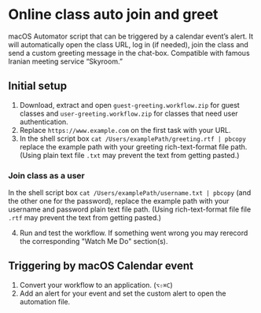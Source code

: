 # Online class auto join and greet
macOS Automator script that can be triggered by a calendar event’s alert. It will automatically open the class URL, log in (if needed), join the class and send a custom greeting message in the chat-box. Compatible with famous Iranian meeting service “Skyroom.”

## Initial setup
1. Download, extract and open `guest-greeting.workflow.zip` for guest classes and `user-greeting.workflow.zip` for classes that need user authentication.
2. Replace `https://www.example.com` on the first task with your URL.
3. In the shell script box `cat /Users/examplePath/greeting.rtf | pbcopy` replace the example path with your greeting rich-text-format file path. (Using plain text file `.txt` may prevent the text from getting pasted.)


### Join class as a user
In the shell script box `cat /Users/examplePath/username.txt | pbcopy` (and the other one for the password), replace the example path with your username and password plain text file path. (Using rich-text-format file file `.rtf` may prevent the text from getting pasted.)

4. Run and test the workflow. If something went wrong you may rerecord the corresponding "Watch Me Do" section(s).

## Triggering by macOS Calendar event
1. Convert your workflow to an application. (`⌥⇧⌘C`)
2. Add an alert for your event and set the custom alert to open the automation file.
